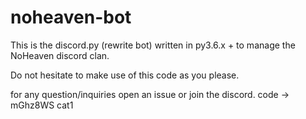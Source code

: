 # noheaven-bot

This is the discord.py (rewrite bot) written in py3.6.x + to manage the NoHeaven discord clan.

Do not hesitate to make use of this code as you please.

for any question/inquiries open an issue or join the discord. code -> mGhz8WS
cat1
